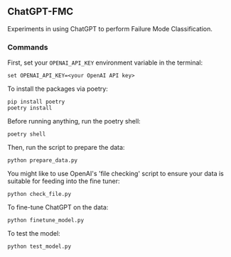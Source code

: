 ## ChatGPT-FMC

Experiments in using ChatGPT to perform Failure Mode Classification.

### Commands

First, set your `OPENAI_API_KEY` environment variable in the terminal:

    set OPENAI_API_KEY=<your OpenAI API key>

To install the packages via poetry:

    pip install poetry
    poetry install

Before running anything, run the poetry shell:

    poetry shell

Then, run the script to prepare the data:

    python prepare_data.py

You might like to use OpenAI's 'file checking' script to ensure your data is suitable for feeding into the fine tuner:

    python check_file.py

To fine-tune ChatGPT on the data:

    python finetune_model.py

To test the model:

    python test_model.py
